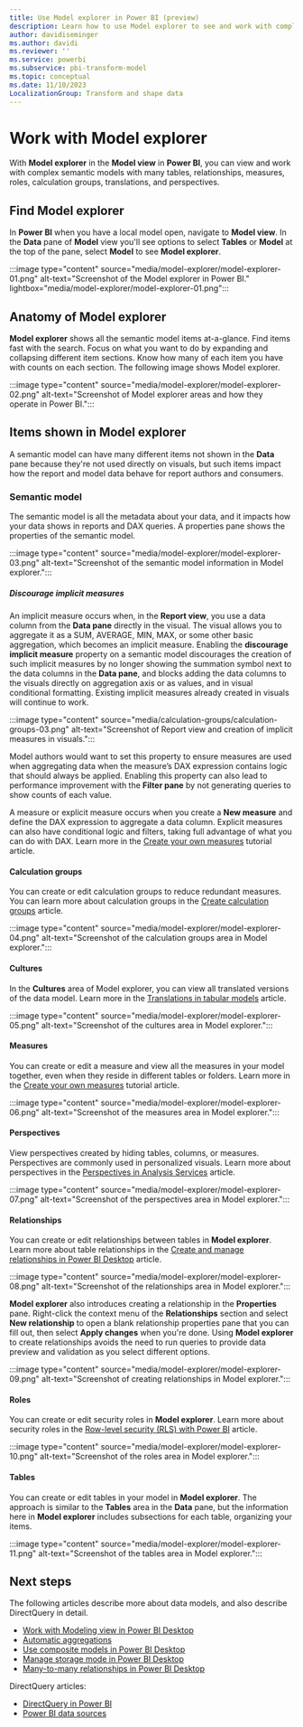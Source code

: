 ```yaml
---
title: Use Model explorer in Power BI (preview)
description: Learn how to use Model explorer to see and work with complex semantic models in a visual format in Power BI.
author: davidiseminger
ms.author: davidi
ms.reviewer: ''
ms.service: powerbi
ms.subservice: pbi-transform-model
ms.topic: conceptual
ms.date: 11/10/2023
LocalizationGroup: Transform and shape data
---
```


# Work with Model explorer

With **Model explorer** in the **Model view** in **Power BI**, you can view and work with complex semantic models with many tables, relationships, measures, roles, calculation groups, translations, and perspectives.


## Find Model explorer

In **Power BI** when you have a local model open, navigate to **Model view**. In the **Data** pane of **Model** view you'll see options to select **Tables** or **Model** at the top of the pane, select **Model** to see **Model explorer**.

:::image type="content" source="media/model-explorer/model-explorer-01.png" alt-text="Screenshot of the Model explorer in Power BI." lightbox="media/model-explorer/model-explorer-01.png":::

## Anatomy of Model explorer

**Model explorer** shows all the semantic model items at-a-glance. Find items fast with the search. Focus on what you want to do by expanding and collapsing different item sections. Know how many of each item you have with counts on each section. The following image shows Model explorer.

:::image type="content" source="media/model-explorer/model-explorer-02.png" alt-text="Screenshot of Model explorer areas and how they operate in Power BI.":::

## Items shown in Model explorer

A semantic model can have many different items not shown in the **Data** pane because they're not used directly on visuals, but such items impact how the report and model data behave for report authors and consumers.

### Semantic model

The semantic model is all the metadata about your data, and it impacts how your data shows in reports and DAX queries. A properties pane shows the properties of the semantic model.

:::image type="content" source="media/model-explorer/model-explorer-03.png" alt-text="Screenshot of the semantic model information in Model explorer.":::

##### Discourage implicit measures

An implicit measure occurs when, in the **Report view**, you use a data column from the **Data pane** directly in the visual. The visual allows you to aggregate it as a SUM, AVERAGE, MIN, MAX, or some other basic aggregation, which becomes an implicit measure. Enabling the **discourage implicit measure** property on a semantic model discourages the creation of such implicit measures by no longer showing the summation symbol next to the data columns in the **Data pane**, and blocks adding the data columns to the visuals directly on aggregation axis or as values, and in visual conditional formatting. Existing implicit measures already created in visuals will continue to work. 

:::image type="content" source="media/calculation-groups/calculation-groups-03.png" alt-text="Screenshot of Report view and creation of implicit measures in visuals.":::

Model authors would want to set this property to ensure measures are used when aggregating data when the measure’s DAX expression contains logic that should always be applied. Enabling this property can also lead to performance improvement with the **Filter pane** by not generating queries to show counts of each value. 

A measure or explicit measure occurs when you create a **New measure** and define the DAX expression to aggregate a data column. Explicit measures can also have conditional logic and filters, taking full advantage of what you can do with DAX. Learn more in the [Create your own measures](desktop-tutorial-create-measures.md) tutorial article.

#### Calculation groups

You can create or edit calculation groups to reduce redundant measures. You can learn more about calculation groups in the [Create calculation groups](calculation-groups.md) article.

:::image type="content" source="media/model-explorer/model-explorer-04.png" alt-text="Screenshot of the calculation groups area in Model explorer.":::

#### Cultures

In the **Cultures** area of Model explorer, you can view all translated versions of the data model. Learn more in the [Translations in tabular models](/analysis-services/tabular-models/translations-in-tabular-models-analysis-services) article.

:::image type="content" source="media/model-explorer/model-explorer-05.png" alt-text="Screenshot of the cultures area in Model explorer.":::

#### Measures

You can create or edit a measure and view all the measures in your model together, even when they reside in different tables or folders. Learn more in the [Create your own measures](desktop-tutorial-create-measures.md) tutorial article.

:::image type="content" source="media/model-explorer/model-explorer-06.png" alt-text="Screenshot of the measures area in Model explorer.":::

#### Perspectives

View perspectives created by hiding tables, columns, or measures. Perspectives are commonly used in personalized visuals. Learn more about perspectives in the [Perspectives in Analysis Services](/analysis-services/tabular-models/perspectives-ssas-tabular) article.

:::image type="content" source="media/model-explorer/model-explorer-07.png" alt-text="Screenshot of the perspectives area in Model explorer.":::

#### Relationships

You can create or edit relationships between tables in **Model explorer**. Learn more about table relationships in the [Create and manage relationships in Power BI Desktop](desktop-create-and-manage-relationships.md) article.

:::image type="content" source="media/model-explorer/model-explorer-08.png" alt-text="Screenshot of the relationships area in Model explorer.":::

**Model explorer** also introduces creating a relationship in the **Properties** pane. Right-click the context menu of the **Relationships** section and select **New relationship** to open a blank relationship properties pane that you can fill out, then select **Apply changes** when you're done. Using **Model explorer** to create relationships avoids the need to run queries to provide data preview and validation as you select different options. 

:::image type="content" source="media/model-explorer/model-explorer-09.png" alt-text="Screenshot of creating relationships in Model explorer.":::

#### Roles

You can create or edit security roles in **Model explorer**. Learn more about security roles in the [Row-level security (RLS) with Power BI](../enterprise/service-admin-rls.md) article.

:::image type="content" source="media/model-explorer/model-explorer-10.png" alt-text="Screenshot of the roles area in Model explorer.":::

#### Tables

You can create or edit tables in your model in **Model explorer**. The approach is similar to the **Tables** area in the **Data** pane, but the information here in **Model explorer** includes subsections for each table, organizing your items.

:::image type="content" source="media/model-explorer/model-explorer-11.png" alt-text="Screenshot of the tables area in Model explorer.":::


## Next steps

The following articles describe more about data models, and also describe DirectQuery in detail.

* [Work with Modeling view in Power BI Desktop](desktop-modeling-view.md)
* [Automatic aggregations](../enterprise/aggregations-auto.md)
* [Use composite models in Power BI Desktop](desktop-composite-models.md)
* [Manage storage mode in Power BI Desktop](desktop-storage-mode.md)
* [Many-to-many relationships in Power BI Desktop](desktop-many-to-many-relationships.md)

DirectQuery articles:

* [DirectQuery in Power BI](../connect-data/desktop-directquery-about.md)
* [Power BI data sources](../connect-data/power-bi-data-sources.md)
